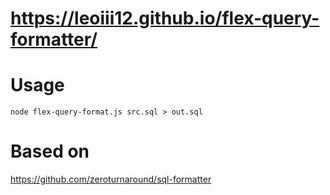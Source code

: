 # https://leoiii12.github.io/flex-query-formatter/

# Usage

`node flex-query-format.js src.sql > out.sql`

# Based on
https://github.com/zeroturnaround/sql-formatter